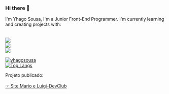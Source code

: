 ### Hi there 👋

I'm Yhago Sousa, I'm a Junior Front-End Programmer. I'm currently learning and creating projects with: <br> <br> <br>
<img src="https://img.shields.io/badge/HTML5-E34F26?style=for-the-badge&logo=html5&logoColor=white"> <br>
<img src="https://img.shields.io/badge/CSS3-1572B6?style=for-the-badge&logo=css3&logoColor=white"> <br>
<img src="https://img.shields.io/badge/JavaScript-F7DF1E?style=for-the-badge&logo=javascript&logoColor=black"> <br>

[![yhagosousa](https://github-readme-stats.vercel.app/api?username=yhagosousa)](https://github.com/anuraghazra/github-readme-stats)<br>
[![Top Langs](https://github-readme-stats.vercel.app/api/top-langs/?username=yhagosousa)](https://github.com/anuraghazra/github-readme-stats) <br>

Projeto publicado:<br> <br>
<a href="https://yhagosousa.github.io/Projeto-Mario-Luigi/">&#9758; Site Mario e Luigi-DevClub </a>

